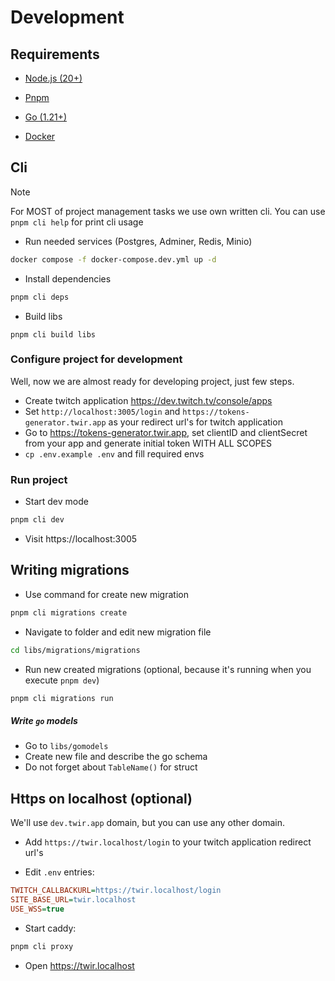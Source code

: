 # Development

## Requirements

* [Node.js (20+)](https://nodejs.org/en)
* [Pnpm](https://pnpm.io/)
* [Go (1.21+)](https://go.dev/)

* [Docker](https://docs.docker.com/engine/)

## Cli

> [!NOTE]
> For MOST of project management tasks we use own written cli. You can use `pnpm cli help` for print cli usage

* Run needed services (Postgres, Adminer, Redis, Minio)
```bash
docker compose -f docker-compose.dev.yml up -d
```

* Install dependencies
```bash
pnpm cli deps
```

* Build libs
```
pnpm cli build libs
```

### Configure project for development

Well, now we are almost ready for developing project, just few steps.

* Create twitch application https://dev.twitch.tv/console/apps
* Set `http://localhost:3005/login` and `https://tokens-generator.twir.app` as your redirect url's for twitch application
* Go to https://tokens-generator.twir.app, set clientID and clientSecret from your app and generate initial token WITH
  ALL SCOPES
* `cp .env.example .env` and fill required envs

### Run project

* Start dev mode
```bash
pnpm cli dev
```
* Visit https://localhost:3005

## Writing migrations

* Use command for create new migration
```bash
pnpm cli migrations create
```
* Navigate to folder and edit new migration file
```bash
cd libs/migrations/migrations
```

* Run new created migrations (optional, because it's running when you execute `pnpm dev`)
```bash
pnpm cli migrations run
```
##### Write `go` models

* Go to `libs/gomodels`
* Create new file and describe the go schema
* Do not forget about `TableName()` for struct

## Https on localhost (optional)

We'll use `dev.twir.app` domain, but you can use any other domain.

* Add `https://twir.localhost/login` to your twitch application redirect url's

* Edit `.env` entries:
```ini
TWITCH_CALLBACKURL=https://twir.localhost/login
SITE_BASE_URL=twir.localhost
USE_WSS=true
```

* Start caddy:
```bash
pnpm cli proxy
```

* Open https://twir.localhost
